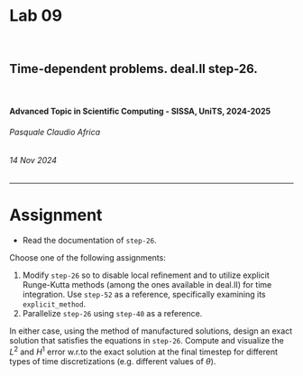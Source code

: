 <!--
title: Lab 09
paginate: true

_class: titlepage
-->

# Lab 09
<br>

## Time-dependent problems. deal.II step-26.
<br>

#### Advanced Topic in Scientific Computing - SISSA, UniTS, 2024-2025

###### Pasquale Claudio Africa

###### 14 Nov 2024

---

# Assignment

- Read the documentation of `step-26`.

Choose one of the following assignments:
1. Modify `step-26` so to disable local refinement and to utilize explicit Runge-Kutta methods (among the ones available in deal.II) for time integration. Use `step-52` as a reference, specifically examining its `explicit_method`.
2. Parallelize `step-26` using `step-40` as a reference.

In either case, using the method of manufactured solutions, design an exact solution that satisfies the equations in `step-26`. Compute and visualize the $L^2$ and $H^1$ error w.r.to the exact solution at the final timestep for different types of time discretizations (e.g. different values of $\theta$).
